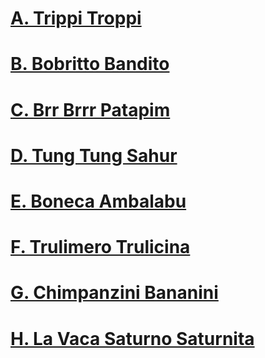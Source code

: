 # [A. Trippi Troppi](https://codeforces.com/contest/2094/problem/A)
# [B. Bobritto Bandito](https://codeforces.com/contest/2094/problem/B)
# [C. Brr Brrr Patapim](https://codeforces.com/contest/2094/problem/C)
# [D. Tung Tung Sahur](https://codeforces.com/contest/2094/problem/D)
# [E. Boneca Ambalabu](https://codeforces.com/contest/2094/problem/E)
# [F. Trulimero Trulicina](https://codeforces.com/contest/2094/problem/F)
# [G. Chimpanzini Bananini](https://codeforces.com/contest/2094/problem/G)
# [H. La Vaca Saturno Saturnita](https://codeforces.com/contest/2094/problem/H)
